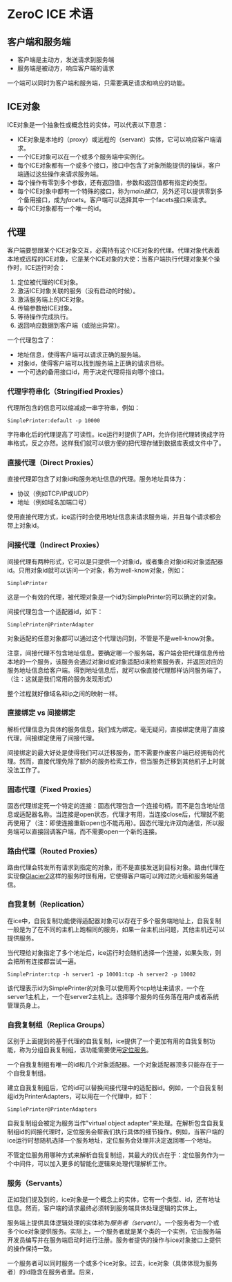 # ZeroC ICE 术语

## 客户端和服务端

* 客户端是主动方，发送请求到服务端
* 服务端是被动方，响应客户端的请求

一个端可以同时为客户端和服务端，只需要满足请求和响应的功能。

## ICE对象

ICE对象是一个抽象性或概念性的实体，可以代表以下意思：

* ICE对象是本地的（proxy）或远程的（servant）实体，它可以响应客户端请求。
* 一个ICE对象可以在一个或多个服务端中实例化。
* 每个ICE对象都有一个或多个接口，接口中包含了对象所能提供的操纵，客户端通过这些操作来请求服务端。
* 每个操作有零到多个参数，还有返回值，参数和返回值都有指定的类型。
* 每个ICE对象中都有一个特殊的接口，称为*main接口*，另外还可以提供零到多个备用接口，成为*facets*。客户端可以选择其中一个facets接口来请求。
* 每个ICE对象都有一个唯一的id。

## 代理

客户端要想跟某个ICE对象交互，必需持有这个ICE对象的代理。代理对象代表着本地或远程的ICE对象，它是某个ICE对象的大使：当客户端执行代理对象某个操作时，ICE运行时会：

1. 定位被代理的ICE对象。
2. 激活ICE对象关联的服务（没有启动的时候）。
3. 激活服务端上的ICE对象。
4. 传输参数给ICE对象。
5. 等待操作完成执行。
6. 返回响应数据到客户端（或抛出异常）。

一个代理包含了：

* 地址信息，使得客户端可以请求正确的服务端。
* 对象id，使得客户端可以找到服务端上正确的请求目标。
* 一个可选的备用接口id，用于决定代理将指向哪个接口。

### 代理字符串化（Stringified Proxies）

代理所包含的信息可以缩减成一串字符串，例如：

```
SimplePrinter:default -p 10000
```

字符串化后的代理提高了可读性。ice运行时提供了API，允许你把代理转换成字符串格式，反之亦然。这样我们就可以很方便的把代理存储到数据库表或文件中了。

### 直接代理（Direct Proxies）

直接代理即包含了对象id和服务地址信息的代理。服务地址具体为：

* 协议（例如TCP/IP或UDP）
* 地址（例如域名加端口号）

使用直接代理方式，ice运行时会使用地址信息来请求服务端，并且每个请求都会带上对象id。

### 间接代理（Indirect Proxies）

间接代理有两种形式，它可以是只提供一个对象id，或者集合对象id和对象适配器id。只用对象id就可以访问一个对象，称为well-know对象，例如：

```
SimplePrinter
```

这是一个有效的代理，被代理对象是一个id为SimplePrinter的可以确定的对象。

间接代理包含一个适配器id，如下：

```
SimplePrinter@PrinterAdapter
```

对象适配的任意对象都可以通过这个代理访问到，不管是不是well-know对象。

注意，间接代理不包含地址信息。要确定哪一个服务端，客户端会把代理信息传给本地的一个服务，该服务会通过对象id或对象适配id来检索服务表，并返回对应的服务地址信息给客户端。得到地址信息后，就可以像直接代理那样访问服务端了。（注：这就是我们常用的服务发现形式）

整个过程就好像域名和ip之间的映射一样。

### 直接绑定 vs 间接绑定

解析代理信息为具体的服务信息，我们成为绑定。毫无疑问，直接绑定使用了直接代理，间接绑定使用了间接代理。

间接绑定的最大好处是使得我们可以迁移服务，而不需要作废客户端已经拥有的代理。然而，直接代理免除了额外的服务检索工作，但当服务迁移到其他机子上时就没法工作了。

### 固态代理（Fixed Proxies）

固态代理绑定死一个特定的连接：固态代理包含一个连接句柄，而不是包含地址信息或适配器名称。当连接是open状态，代理才有用，当连接close后，代理就不能再使用了（注：即使连接重新open也不能再用）。固态代理允许双向通信，所以服务端可以直接回调客户端，而不需要open一个新的连接。

### 路由代理（Routed Proxies）

路由代理会转发所有请求到指定的对象，而不是直接发送到目标对象。路由代理在实现像[Glacier2](https://doc.zeroc.com/display/Ice36/Glacier2)这样的服务时很有用，它使得客户端可以跨过防火墙和服务端通信。

### 自我复制（Replication）

在ice中，自我复制功能使得适配器对象可以存在于多个服务端地址上，自我复制一般是为了在不同的主机上跑相同的服务，如果一台主机出问题，其他主机还可以提供服务。

当代理给对象指定了多个地址后，ice运行时会随机选择一个连接，如果失败，则会把所有连接都尝试一遍。

```
SimplePrinter:tcp -h server1 -p 10001:tcp -h server2 -p 10002
```

该代理表示id为SimplePrinter的对象可以使用两个tcp地址来请求，一个在server1主机上，一个在server2主机上。选择哪个服务的任务落在用户或者系统管理员身上。

### 自我复制组（Replica Groups）

区别于上面提到的基于代理的自我复制，ice提供了一个更加有用的自我复制功能，称为分组自我复制组，该功能需要使用[定位服务]()。

一个自我复制组有唯一的id和几个对象适配器。一个对象适配器顶多只能存在于一个自我复制组。

建立自我复制组后，它的id可以替换间接代理中的适配器id。例如，一个自我复制组id为PrinterAdapters，可以用在一个代理中，如下：

```
SimplePrinter@PrinterAdapters
```

自我复制组会被定为服务当作"virtual object adapter"来处理。在解析包含自我复制组id的间接代理时，定位服务会帮我们执行具体的细节操作。例如，当客户端的ice运行时想随机选择一个服务地址，定位服务会处理并决定返回哪一个地址。

不管定位服务用哪种方式来解析自我复制组，其最大的优点在于：定位服务作为一个中间件，可以加入更多的智能化逻辑来处理代理解析工作。

### 服务（Servants）

正如我们提及到的，ice对象是一个概念上的实体，它有一个类型、id，还有地址信息。然而，客户端的请求最终必须转到服务端具体处理逻辑的实体上。

服务端上提供具体逻辑处理的实体称为*服务者（servant）*。一个服务者为一个或多个ice对象提供服务。实际上，一个服务者就是某个类的一个实例，它由服务端开发员编写并在服务端启动时进行注册。服务者提供的操作与ice对象接口上提供的操作保持一致。

一个服务者可以同时服务一个或多个ice对象。过去，ice对象（具体体现为服务者）的id隐含在服务者里。后来，




















